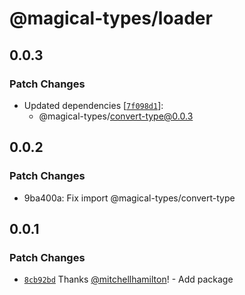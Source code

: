 # @magical-types/loader

## 0.0.3

### Patch Changes

- Updated dependencies [[`7f098d1`](https://github.com/mitchellhamilton/magical-types/commit/7f098d14214a446c78847e339779c7a268c4f507)]:
  - @magical-types/convert-type@0.0.3

## 0.0.2

### Patch Changes

- 9ba400a: Fix import @magical-types/convert-type

## 0.0.1

### Patch Changes

- [`8cb92bd`](https://github.com/mitchellhamilton/magical-types/commit/8cb92bda4c27e438700867f5b4787566d20e8b88) Thanks [@mitchellhamilton](https://github.com/mitchellhamilton)! - Add package
